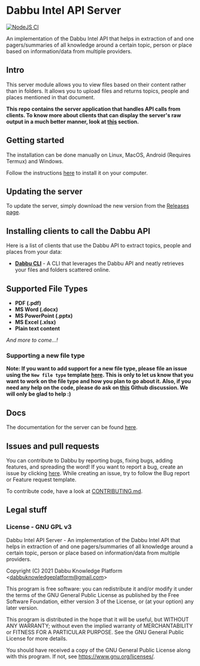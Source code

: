 # Dabbu Intel API Server

[![NodeJS CI](https://github.com/dabbu-knowledge-platform/intel-api-server/actions/workflows/ci.yml/badge.svg)](https://github.com/dabbu-knowledge-platform/intel-api-server/actions/workflows/ci.yml)

An implementation of the Dabbu Intel API that helps in extraction of and one pagers/summaries of all knowledge around a certain topic, person or place based on information/data from multiple providers.

## Intro

This server module allows you to view files based on their content rather than in folders. It allows you to upload files and returns topics, people and places mentioned in that document.

**This repo contains the server application that handles API calls from clients. To know more about clients that can display the server's raw output in a much better manner, look at [this](#installing-clients-to-call-the-dabbu-api) section.**

## Getting started

The installation can be done manually on Linux, MacOS, Android (Requires Termux) and Windows.

Follow the instructions [here](https://dabbu-knowledge-platform.github.io/impls/intel) to install it on your computer.

## Updating the server

To update the server, simply download the new version from the [Releases page](https://github.com/dabbu-knowledge-platform/intel-api-server/releases).

## Installing clients to call the Dabbu API

Here is a list of clients that use the Dabbu API to extract topics, people and places from your data:

- [**Dabbu CLI**](https://github.com/dabbu-knowledge-platform/cli) - A CLI that leverages the Dabbu API and neatly retrieves your files and folders scattered online.

## Supported File Types

- **PDF (.pdf)**
- **MS Word (.docx)**
- **MS PowerPoint (.pptx)**
- **MS Excel (.xlsx)**
- **Plain text content**

_And more to come...!_

### Supporting a new file type

**Note: If you want to add support for a new file type, please file an issue using the `New file type` template [here](https://github.com/dabbu-knowledge-platform/intel-api-server/issues/new/choose). This is only to let us know that you want to work on the file type and how you plan to go about it. Also, if you need any help on the code, please do ask on [this](https://github.com/dabbu-knowledge-platform/intel-api-server/discussions/categories/want-to-contribute) Github discussion. We will only be glad to help :)**

## Docs

The documentation for the server can be found [here](https://dabbu-knowledge-platform.github.io/impls/intel).

## Issues and pull requests

You can contribute to Dabbu by reporting bugs, fixing bugs, adding features, and spreading the word! If you want to report a bug, create an issue by clicking [here](https://github.com/dabbu-knowledge-platform/intel-api-server/issues/new/choose). While creating an issue, try to follow the Bug report or Feature request template.

To contribute code, have a look at [CONTRIBUTING.md](./CONTRIBUTING.md).

## Legal stuff

### License - GNU GPL v3

Dabbu Intel API Server - An implementation of the Dabbu Intel API
that helps in extraction of and one pagers/summaries of all knowledge
around a certain topic, person or place based on information/data
from multiple providers.

Copyright (C) 2021 Dabbu Knowledge Platform \<dabbuknowledgeplatform@gmail.com\>

This program is free software: you can redistribute it and/or modify
it under the terms of the GNU General Public License as published by
the Free Software Foundation, either version 3 of the License, or
(at your option) any later version.

This program is distributed in the hope that it will be useful,
but WITHOUT ANY WARRANTY; without even the implied warranty of
MERCHANTABILITY or FITNESS FOR A PARTICULAR PURPOSE. See the
GNU General Public License for more details.

You should have received a copy of the GNU General Public License
along with this program. If not, see <https://www.gnu.org/licenses/>.
